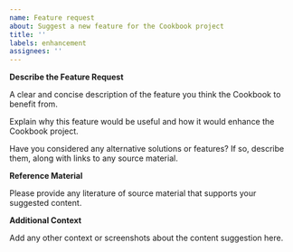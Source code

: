 ```yaml
---
name: Feature request
about: Suggest a new feature for the Cookbook project
title: ''
labels: enhancement
assignees: ''
---
```


**Describe the Feature Request**

A clear and concise description of the feature you think the Cookbook to benefit from.

Explain why this feature would be useful and how it would enhance the Cookbook project. 

Have you considered any alternative solutions or features? If so, describe them, along with links to any source material.

**Reference Material** 

Please provide any literature of source material that supports your suggested content.

**Additional Context**

Add any other context or screenshots about the content suggestion here.